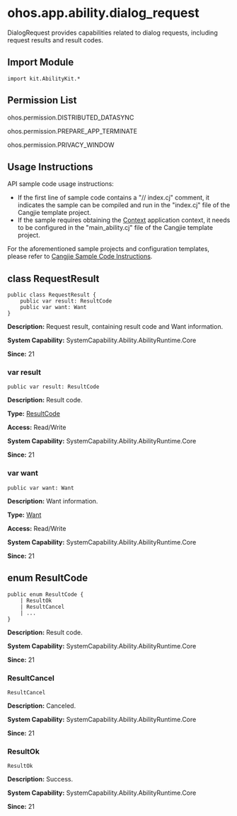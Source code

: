 # ohos.app.ability.dialog_request

DialogRequest provides capabilities related to dialog requests, including request results and result codes.

## Import Module

```cangjie
import kit.AbilityKit.*
```

## Permission List

ohos.permission.DISTRIBUTED_DATASYNC

ohos.permission.PREPARE_APP_TERMINATE

ohos.permission.PRIVACY_WINDOW

## Usage Instructions

API sample code usage instructions:

- If the first line of sample code contains a "// index.cj" comment, it indicates the sample can be compiled and run in the "index.cj" file of the Cangjie template project.
- If the sample requires obtaining the [Context](./cj-apis-app-ability-ui_ability.md#class-context) application context, it needs to be configured in the "main_ability.cj" file of the Cangjie template project.

For the aforementioned sample projects and configuration templates, please refer to [Cangjie Sample Code Instructions](../../cj-development-intro.md#仓颉示例代码说明).

## class RequestResult

```cangjie
public class RequestResult {
    public var result: ResultCode
    public var want: Want
}
```

**Description:** Request result, containing result code and Want information.

**System Capability:** SystemCapability.Ability.AbilityRuntime.Core

**Since:** 21

### var result

```cangjie
public var result: ResultCode
```

**Description:** Result code.

**Type:** [ResultCode](#enum-resultcode)

**Access:** Read/Write

**System Capability:** SystemCapability.Ability.AbilityRuntime.Core

**Since:** 21

### var want

```cangjie
public var want: Want
```

**Description:** Want information.

**Type:** [Want](./cj-apis-app-ability-want.md#class-want)

**Access:** Read/Write

**System Capability:** SystemCapability.Ability.AbilityRuntime.Core

**Since:** 21

## enum ResultCode

```cangjie
public enum ResultCode {
    | ResultOk
    | ResultCancel
    | ...
}
```

**Description:** Result code.

**System Capability:** SystemCapability.Ability.AbilityRuntime.Core

**Since:** 21

### ResultCancel

```cangjie
ResultCancel
```

**Description:** Canceled.

**System Capability:** SystemCapability.Ability.AbilityRuntime.Core

**Since:** 21

### ResultOk

```cangjie
ResultOk
```

**Description:** Success.

**System Capability:** SystemCapability.Ability.AbilityRuntime.Core

**Since:** 21